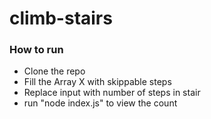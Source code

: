 # climb-stairs

### How to run
* Clone the repo
* Fill the Array X with skippable steps
* Replace input with number of steps in stair
* run "node index.js" to view the count
